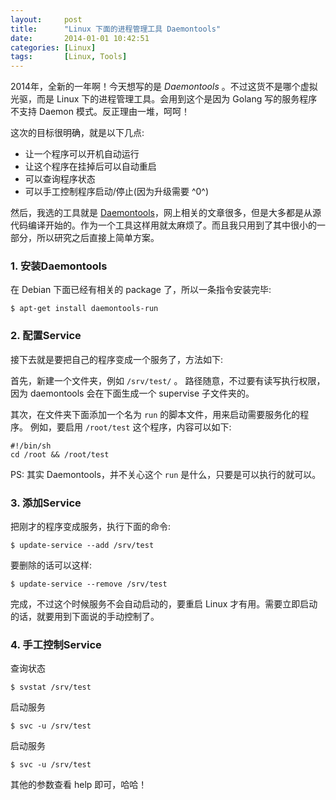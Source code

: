 ```yaml
---
layout:     post
title:      "Linux 下面的进程管理工具 Daemontools"
date:       2014-01-01 10:42:51
categories: [Linux]
tags:       [Linux, Tools]
---
```


2014年，全新的一年啊！今天想写的是 *Daemontools* 。不过这货不是哪个虚拟光驱，而是 Linux 下的进程管理工具。会用到这个是因为 Golang 写的服务程序不支持 Daemon 模式。反正理由一堆，呵呵！
<!--more-->

这次的目标很明确，就是以下几点:

- 让一个程序可以开机自动运行
- 让这个程序在挂掉后可以自动重启
- 可以查询程序状态
- 可以手工控制程序启动/停止(因为升级需要 ^0^)

然后，我选的工具就是 [Daemontools](http://cr.yp.to/daemontools/svc.html)，网上相关的文章很多，但是大多都是从源代码编译开始的。作为一个工具这样用就太麻烦了。而且我只用到了其中很小的一部分，所以研究之后直接上简单方案。

### 1. 安装Daemontools

在 Debian 下面已经有相关的 package 了，所以一条指令安装完毕:

```shell
$ apt-get install daemontools-run
```

### 2. 配置Service

接下去就是要把自己的程序变成一个服务了，方法如下:

首先，新建一个文件夹，例如 `/srv/test/` 。
路径随意，不过要有读写执行权限，因为 daemontools 会在下面生成一个 supervise 子文件夹的。

其次，在文件夹下面添加一个名为 `run` 的脚本文件，用来启动需要服务化的程序。
例如，要启用 `/root/test` 这个程序，内容可以如下:

```shell
#!/bin/sh
cd /root && /root/test
```

PS: 其实 Daemontools，并不关心这个 `run` 是什么，只要是可以执行的就可以。

### 3. 添加Service

把刚才的程序变成服务，执行下面的命令:

```shell
$ update-service --add /srv/test
```

要删除的话可以这样:

```shell
$ update-service --remove /srv/test
```

完成，不过这个时候服务不会自动启动的，要重启 Linux 才有用。需要立即启动的话，就要用到下面说的手动控制了。

### 4. 手工控制Service

查询状态

```shell
$ svstat /srv/test
```

启动服务

```shell
$ svc -u /srv/test
```

启动服务

```shell
$ svc -u /srv/test
```

其他的参数查看 help 即可，哈哈！
